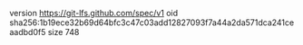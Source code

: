 version https://git-lfs.github.com/spec/v1
oid sha256:1b19ece32b69d64bfc3c47c03add12827093f7a44a2da571dca241ceaadbd0f5
size 748
